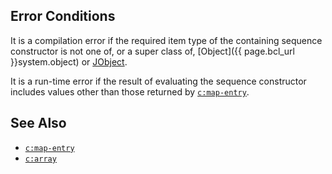 
## Error Conditions

It is a compilation error if the required item type of the containing sequence constructor is not one of, or a super class of, [Object]({{ page.bcl_url }}system.object) or [JObject](https://www.newtonsoft.com/json/help/html/T_Newtonsoft_Json_Linq_JObject.htm).

It is a run-time error if the result of evaluating the sequence constructor includes values other than those returned by [`c:map-entry`](map-entry.html).

## See Also

- [`c:map-entry`](map-entry.html)
- [`c:array`](array.html)
